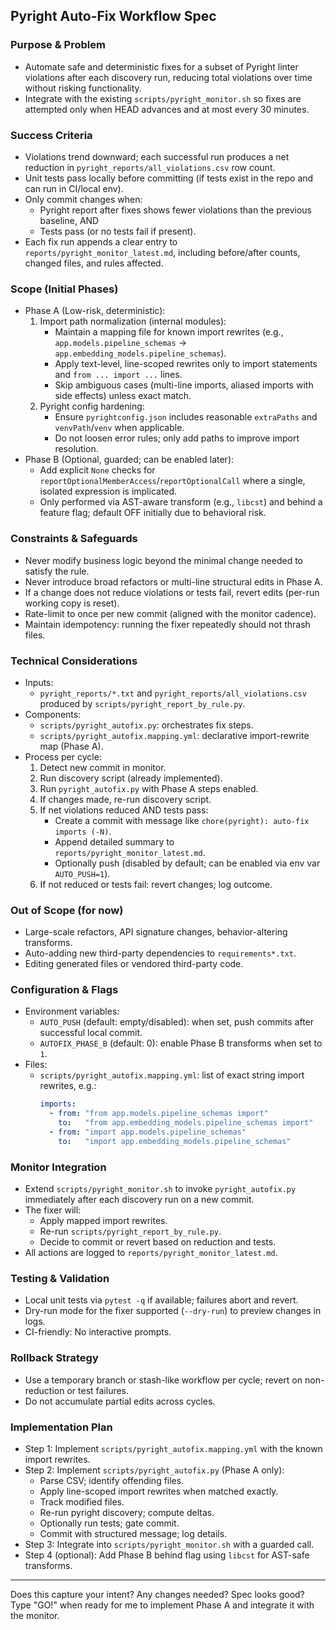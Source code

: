 ## Pyright Auto-Fix Workflow Spec

### Purpose & Problem
- Automate safe and deterministic fixes for a subset of Pyright linter violations after each discovery run, reducing total violations over time without risking functionality.
- Integrate with the existing `scripts/pyright_monitor.sh` so fixes are attempted only when HEAD advances and at most every 30 minutes.

### Success Criteria
- Violations trend downward; each successful run produces a net reduction in `pyright_reports/all_violations.csv` row count.
- Unit tests pass locally before committing (if tests exist in the repo and can run in CI/local env).
- Only commit changes when:
  - Pyright report after fixes shows fewer violations than the previous baseline, AND
  - Tests pass (or no tests fail if present).
- Each fix run appends a clear entry to `reports/pyright_monitor_latest.md`, including before/after counts, changed files, and rules affected.

### Scope (Initial Phases)
- Phase A (Low-risk, deterministic):
  1) Import path normalization (internal modules):
     - Maintain a mapping file for known import rewrites (e.g., `app.models.pipeline_schemas` → `app.embedding_models.pipeline_schemas`).
     - Apply text-level, line-scoped rewrites only to import statements and `from ... import ...` lines.
     - Skip ambiguous cases (multi-line imports, aliased imports with side effects) unless exact match.
  2) Pyright config hardening:
     - Ensure `pyrightconfig.json` includes reasonable `extraPaths` and `venvPath`/`venv` when applicable.
     - Do not loosen error rules; only add paths to improve import resolution.
- Phase B (Optional, guarded; can be enabled later):
  - Add explicit `None` checks for `reportOptionalMemberAccess`/`reportOptionalCall` where a single, isolated expression is implicated.
  - Only performed via AST-aware transform (e.g., `libcst`) and behind a feature flag; default OFF initially due to behavioral risk.

### Constraints & Safeguards
- Never modify business logic beyond the minimal change needed to satisfy the rule.
- Never introduce broad refactors or multi-line structural edits in Phase A.
- If a change does not reduce violations or tests fail, revert edits (per-run working copy is reset).
- Rate-limit to once per new commit (aligned with the monitor cadence).
- Maintain idempotency: running the fixer repeatedly should not thrash files.

### Technical Considerations
- Inputs:
  - `pyright_reports/*.txt` and `pyright_reports/all_violations.csv` produced by `scripts/pyright_report_by_rule.py`.
- Components:
  - `scripts/pyright_autofix.py`: orchestrates fix steps.
  - `scripts/pyright_autofix.mapping.yml`: declarative import-rewrite map (Phase A).
- Process per cycle:
  1) Detect new commit in monitor.
  2) Run discovery script (already implemented).
  3) Run `pyright_autofix.py` with Phase A steps enabled.
  4) If changes made, re-run discovery script.
  5) If net violations reduced AND tests pass:
     - Create a commit with message like `chore(pyright): auto-fix imports (-N)`.
     - Append detailed summary to `reports/pyright_monitor_latest.md`.
     - Optionally push (disabled by default; can be enabled via env var `AUTO_PUSH=1`).
  6) If not reduced or tests fail: revert changes; log outcome.

### Out of Scope (for now)
- Large-scale refactors, API signature changes, behavior-altering transforms.
- Auto-adding new third-party dependencies to `requirements*.txt`.
- Editing generated files or vendored third-party code.

### Configuration & Flags
- Environment variables:
  - `AUTO_PUSH` (default: empty/disabled): when set, push commits after successful local commit.
  - `AUTOFIX_PHASE_B` (default: 0): enable Phase B transforms when set to `1`.
- Files:
  - `scripts/pyright_autofix.mapping.yml`: list of exact string import rewrites, e.g.:
    ```yaml
    imports:
      - from: "from app.models.pipeline_schemas import"
        to:   "from app.embedding_models.pipeline_schemas import"
      - from: "import app.models.pipeline_schemas"
        to:   "import app.embedding_models.pipeline_schemas"
    ```

### Monitor Integration
- Extend `scripts/pyright_monitor.sh` to invoke `pyright_autofix.py` immediately after each discovery run on a new commit.
- The fixer will:
  - Apply mapped import rewrites.
  - Re-run `scripts/pyright_report_by_rule.py`.
  - Decide to commit or revert based on reduction and tests.
- All actions are logged to `reports/pyright_monitor_latest.md`.

### Testing & Validation
- Local unit tests via `pytest -q` if available; failures abort and revert.
- Dry-run mode for the fixer supported (`--dry-run`) to preview changes in logs.
- CI-friendly: No interactive prompts.

### Rollback Strategy
- Use a temporary branch or stash-like workflow per cycle; revert on non-reduction or test failures.
- Do not accumulate partial edits across cycles.

### Implementation Plan
- Step 1: Implement `scripts/pyright_autofix.mapping.yml` with the known import rewrites.
- Step 2: Implement `scripts/pyright_autofix.py` (Phase A only):
  - Parse CSV; identify offending files.
  - Apply line-scoped import rewrites when matched exactly.
  - Track modified files.
  - Re-run pyright discovery; compute deltas.
  - Optionally run tests; gate commit.
  - Commit with structured message; log details.
- Step 3: Integrate into `scripts/pyright_monitor.sh` with a guarded call.
- Step 4 (optional): Add Phase B behind flag using `libcst` for AST-safe transforms.

---

Does this capture your intent? Any changes needed? Spec looks good? Type "GO!" when ready for me to implement Phase A and integrate it with the monitor.
